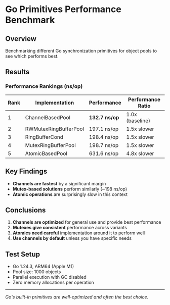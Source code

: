 # Go Primitives Performance Benchmark

## Overview

Benchmarking different Go synchronization primitives for object pools to see which performs best.

## Results

### Performance Rankings (ns/op)

| Rank | Implementation        | Performance     | Performance Ratio |
| ---- | --------------------- | --------------- | ----------------- |
| 1    | ChannelBasedPool      | **132.7 ns/op** | 1.0x (baseline)   |
| 2    | RWMutexRingBufferPool | 197.1 ns/op     | 1.5x slower       |
| 3    | RingBufferCond        | 198.4 ns/op     | 1.5x slower       |
| 4    | MutexRingBufferPool   | 198.7 ns/op     | 1.5x slower       |
| 5    | AtomicBasedPool       | 631.6 ns/op     | 4.8x slower       |

## Key Findings

- **Channels are fastest** by a significant margin
- **Mutex-based solutions** perform similarly (~198 ns/op)
- **Atomic operations** are surprisingly slow in this context

## Conclusions

1. **Channels are optimized** for general use and provide best performance
2. **Mutexes give consistent** performance across variants
3. **Atomics need careful** implementation around it to perform well
4. **Use channels by default** unless you have specific needs

## Test Setup

- Go 1.24.3, ARM64 (Apple M1)
- Pool size: 1000 objects
- Parallel execution with GC disabled
- Zero memory allocations per operation

---

_Go's built-in primitives are well-optimized and often the best choice._
